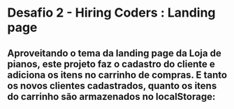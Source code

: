 # Desafio 2 - Hiring Coders : **Landing page**

## Aproveitando o tema da landing page da Loja de pianos, este projeto faz o cadastro do cliente e adiciona os itens no carrinho de compras. E tanto os novos clientes cadastrados, quanto os itens do carrinho são armazenados no localStorage:

